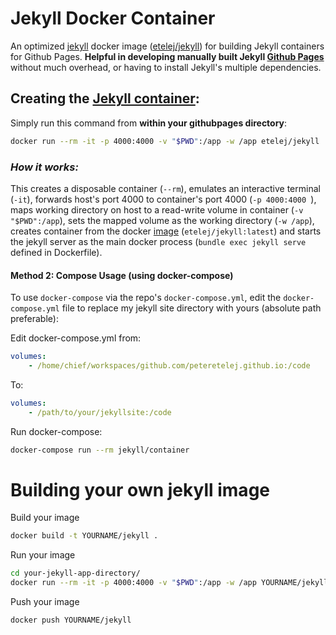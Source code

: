 # Jekyll Docker Container

An optimized [jekyll]("http://jekyllrb.com") docker image ([etelej/jekyll](https://hub.docker.com/r/etelej/jekyll/)) for building Jekyll containers for Github Pages. **Helpful in developing manually built Jekyll [Github Pages]("https://pages.github.com")** without much overhead, or having to install Jekyll's multiple dependencies.

## Creating the [Jekyll container](https://peteretelej.github.io/jekyll-container/): 

Simply run this command from **within your githubpages directory**: 

```bash
docker run --rm -it -p 4000:4000 -v "$PWD":/app -w /app etelej/jekyll 
```

### _How it works:_
This creates a disposable container (`--rm`), emulates an interactive terminal (`-it`), forwards host's port 4000 to container's port 4000 (`-p 4000:4000 `), maps working directory on host to a read-write volume in container (`-v "$PWD":/app`), sets the mapped volume as the working directory (`-w /app`), creates container from the docker [image](https://hub.docker.com/r/etelej/jekyll/) (`etelej/jekyll:latest`) and starts the jekyll server as the main docker process (`bundle exec jekyll serve` defined in Dockerfile).


#### Method 2: Compose Usage (using **docker-compose**) 

To use `docker-compose` via the repo's `docker-compose.yml`, edit the `docker-compose.yml` file to replace my jekyll site directory with yours (absolute path preferable):

Edit docker-compose.yml from:

```yml
volumes:
    - /home/chief/workspaces/github.com/peteretelej.github.io:/code
```

To:

```yml
volumes:
    - /path/to/your/jekyllsite:/code
```

Run docker-compose:

```bash
docker-compose run --rm jekyll/container
```

# Building your own jekyll image

Build your image
```sh
docker build -t YOURNAME/jekyll .
```

Run your image
```sh
cd your-jekyll-app-directory/
docker run --rm -it -p 4000:4000 -v "$PWD":/app -w /app YOURNAME/jekyll
```

Push your image
```
docker push YOURNAME/jekyll
```

